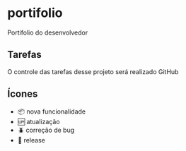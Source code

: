 # portifolio

Portifolio do desenvolvedor

## Tarefas

O controle das tarefas desse projeto será realizado GitHub

## Ícones

- :package: nova funcionalidade
- :up: atualização
- :beetle: correção de bug
- :checkered_flag: release